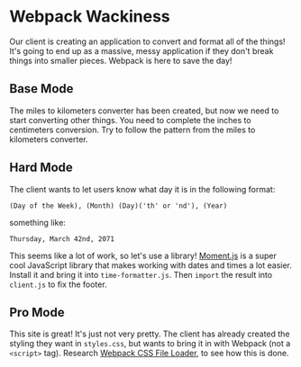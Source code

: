 # Webpack Wackiness

Our client is creating an application to convert and format all of the things! It's going to end up as a massive, messy application if they don't break things into smaller pieces. Webpack is here to save the day!

## Base Mode

The miles to kilometers converter has been created, but now we need to start converting other things. You need to complete the inches to centimeters conversion. Try to follow the pattern from the miles to kilometers converter.

## Hard Mode

The client wants to let users know what day it is in the following format:

```
(Day of the Week), (Month) (Day)('th' or 'nd'), (Year)
```

something like:

```
Thursday, March 42nd, 2071
```

This seems like a lot of work, so let's use a library! [Moment.js](https://momentjs.com/) is a super cool JavaScript library that makes working with dates and times a lot easier. Install it and bring it into `time-formatter.js`. Then `import` the result into `client.js` to fix the footer.

## Pro Mode

This site is great! It's just not very pretty. The client has already created the styling they want in `styles.css`, but wants to bring it in with Webpack (not a `<script>` tag). Research [Webpack CSS File Loader](https://github.com/webpack-contrib/css-loader), to see how this is done.